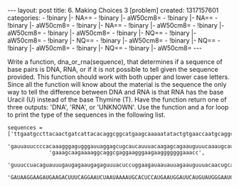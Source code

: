 --- layout: post title: 6. Making Choices 3 [problem] created:
1317157601 categories: - !binary |- NA== - !binary |- aW50cm8= - !binary
|- NA== - !binary |- aW50cm8= - !binary |- NA== - !binary |- aW50cm8= -
!binary |- aW50cm8= - !binary |- aW50cm8= - !binary |- NQ== - !binary |-
aW50cm8= - !binary |- NQ== - !binary |- aW50cm8= - !binary |- NQ== -
!binary |- aW50cm8= - !binary |- NQ== - !binary |- aW50cm8= ---

Write a function, dna\_or\_rna(sequence), that determines if a sequence
of base pairs is DNA, RNA, or if it is not possible to tell given the
sequence provided. This function should work with both upper and lower
case letters. Since all the function will know about the material is the
sequence the only way to tell the difference between DNA and RNA is that
RNA has the base Uracil (U) instead of the base Thymine (T). Have the
function return one of three outputs: 'DNA', 'RNA', or 'UNKNOWN'. Use
the function and a for loop to print the type of the sequences in the
following list.

    sequences = ['ttgaatgccttacaactgatcattacacaggcggcatgaagcaaaaatatactgtgaaccaatgcaggcg',
                 'gauuauuccccacaaagggagugggauuaggagcugcaucauuuacaagagcagaauguuucaaaugcau',
                 'gaaagcaagaaaaggcaggcgaggaagggaagaagggggggaaacc',
                 'guuuccuacaguauuugaugagaaugagaguuuacuccuggaagauaauauuagaauguuuacaacugcaccugaucagguggauaaggaagaugaagacu',
                 'GAUAAGGAAGAUGAAGACUUUCAGGAAUCUAAUAAAAUGCACUCCAUGAAUGGAUUCAUGUAUGGGAAUCAGCCGGGUC']
